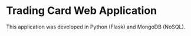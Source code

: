 # Trading Card Web Application
This application was developed in Python (Flask) and MongoDB (NoSQL).

